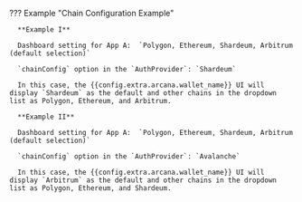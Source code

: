 ??? Example "Chain Configuration Example"

      **Example I**
      
      Dashboard setting for App A:  `Polygon, Ethereum, Shardeum, Arbitrum (default selection)`

      `chainConfig` option in the `AuthProvider`: `Shardeum`

      In this case, the {{config.extra.arcana.wallet_name}} UI will display `Shardeum` as the default and other chains in the dropdown list as Polygon, Ethereum, and Arbitrum. 

      **Example II**

      Dashboard setting for App A:  `Polygon, Ethereum, Shardeum, Arbitrum (default selection)`

      `chainConfig` option in the `AuthProvider`: `Avalanche`

      In this case, the {{config.extra.arcana.wallet_name}} UI will display `Arbitrum` as the default and other chains in the dropdown list as Polygon, Ethereum, and Shardeum. 